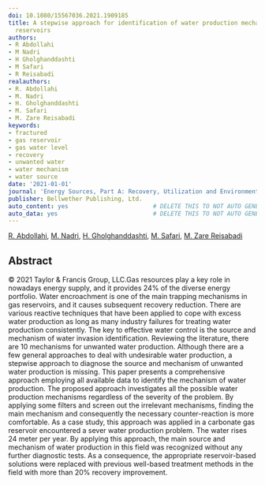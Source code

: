 ```yaml
---
doi: 10.1080/15567036.2021.1909185
title: A stepwise approach for identification of water production mechanisms in gas
  reservoirs
authors:
- R Abdollahi
- M Nadri
- H Gholghanddashti
- M Safari
- R Reisabadi
realauthors:
- R. Abdollahi
- M. Nadri
- H. Gholghanddashti
- M. Safari
- M. Zare Reisabadi
keywords:
- fractured
- gas reservoir
- gas water level
- recovery
- unwanted water
- water mechanism
- water source
date: '2021-01-01'
journal: 'Energy Sources, Part A: Recovery, Utilization and Environmental Effects'
publisher: Bellwether Publishing, Ltd.
auto_content: yes                        # DELETE THIS TO NOT AUTO GENERATE CONTENT
auto_data: yes                           # DELETE THIS TO NOT AUTO GENERATE METADATA
---
```

[R. Abdollahi](https://www.scopus.com/authid/detail.uri?authorId=57225800804), [M. Nadri](https://www.scopus.com/authid/detail.uri?authorId=57222661484), [H. Gholghanddashti](https://www.scopus.com/authid/detail.uri?authorId=57222651472), [M. Safari](https://www.scopus.com/authid/detail.uri?authorId=57211276808), [M. Zare Reisabadi](https://www.scopus.com/authid/detail.uri?authorId=36731631700)

## Abstract
© 2021 Taylor & Francis Group, LLC.Gas resources play a key role in nowadays energy supply, and it provides 24% of the diverse energy portfolio. Water encroachment is one of the main trapping mechanisms in gas reservoirs, and it causes subsequent recovery reduction. There are various reactive techniques that have been applied to cope with excess water production as long as many industry failures for treating water production consistently. The key to effective water control is the source and mechanism of water invasion identification. Reviewing the literature, there are 10 mechanisms for unwanted water production. Although there are a few general approaches to deal with undesirable water production, a stepwise approach to diagnose the source and mechanism of unwanted water production is missing. This paper presents a comprehensive approach employing all available data to identify the mechanism of water production. The proposed approach investigates all the possible water production mechanisms regardless of the severity of the problem. By applying some filters and screen out the irrelevant mechanisms, finding the main mechanism and consequently the necessary counter-reaction is more comfortable. As a case study, this approach was applied in a carbonate gas reservoir encountered a sever water production problem. The water rises 24 meter per year. By applying this approach, the main source and mechanism of water production in this field was recognized without any further diagnostic tests. As a consequence, the appropriate reservoir-based solutions were replaced with previous well-based treatment methods in the field with more than 20% recovery improvement.
